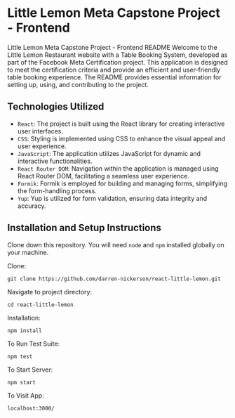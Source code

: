 # Little Lemon Meta Capstone Project - Frontend


Little Lemon Meta Capstone Project - Frontend README
Welcome to the Little Lemon Restaurant website with a Table Booking System, developed as part of the Facebook Meta Certification project. This application is designed to meet the certification criteria and provide an efficient and user-friendly table booking experience. The README provides essential information for setting up, using, and contributing to the project.

## Technologies Utilized

- `React`: The project is built using the React library for creating interactive user interfaces.
- `CSS`: Styling is implemented using CSS to enhance the visual appeal and user experience.
- `JavaScript`: The application utilizes JavaScript for dynamic and interactive functionalities.
- `React Router DOM`: Navigation within the application is managed using React Router DOM, facilitating a seamless user experience.
- `Formik`: Formik is employed for building and managing forms, simplifying the form-handling process.
- `Yup`: Yup is utilized for form validation, ensuring data integrity and accuracy.

## Installation and Setup Instructions


Clone down this repository. You will need `node` and `npm` installed globally on your machine.  

Clone:

`git clone https://github.com/darren-nickerson/react-little-lemon.git`

Navigate to project directory:

`cd react-little-lemon`

Installation:

`npm install`  

To Run Test Suite:  

`npm test`  

To Start Server:

`npm start`  

To Visit App:

`localhost:3000/`  

